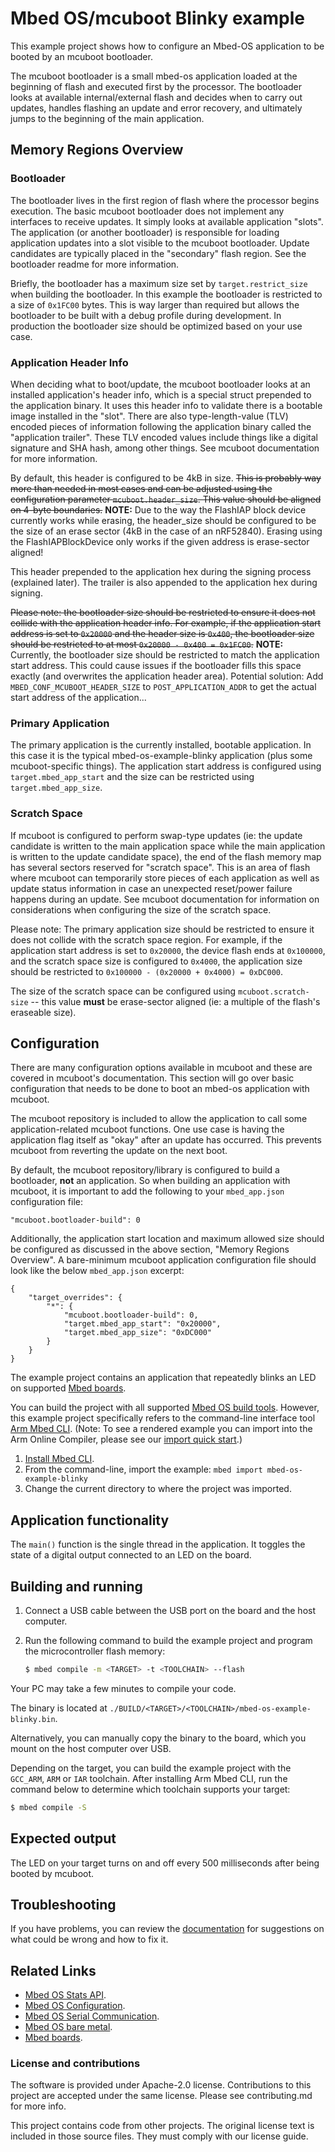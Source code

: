 # Mbed OS/mcuboot Blinky example

This example project shows how to configure an Mbed-OS application to be booted by an mcuboot bootloader.

The mcuboot bootloader is a small mbed-os application loaded at the beginning of flash and executed first by the processor. The bootloader looks at available internal/external flash and decides when to carry out updates, handles flashing an update and error recovery, and ultimately jumps to the beginning of the main application.

## Memory Regions Overview

### Bootloader
The bootloader lives in the first region of flash where the processor begins execution. The basic mcuboot bootloader does not implement any interfaces to receive updates. It simply looks at available application "slots". The application (or another bootloader) is responsible for loading application updates into a slot visible to the mcuboot bootloader. Update candidates are typically placed in the "secondary" flash region. See the bootloader readme for more information.

Briefly, the bootloader has a maximum size set by `target.restrict_size` when building the bootloader. In this example the bootloader is restricted to a size of `0x1FC00` bytes. This is way larger than required but allows the bootloader to be built with a debug profile during development. In production the bootloader size should be optimized based on your use case.

### Application Header Info

When deciding what to boot/update, the mcuboot bootloader looks at an installed application's header info, which is a special struct prepended to the application binary. It uses this header info to validate there is a bootable image installed in the "slot". There are also type-length-value (TLV) encoded pieces of information following the application binary called the "application trailer". These TLV encoded values include things like a digital signature and SHA hash, among other things. See mcuboot documentation for more information.

By default, this header is configured to be 4kB in size. ~~This is probably way more than needed in most cases and can be adjusted using the configuration parameter `mcuboot.header_size`. This value should be aligned on 4-byte boundaries.~~ **NOTE:** Due to the way the FlashIAP block device currently works while erasing, the header_size should be configured to be the size of an erase sector (4kB in the case of an nRF52840). Erasing using the FlashIAPBlockDevice only works if the given address is erase-sector aligned!

This header prepended to the application hex during the signing process (explained later). The trailer is also appended to the application hex during signing.

~~Please note: the bootloader size should be restricted to ensure it does not collide with the application header info. For example, if the application start address is set to `0x20000` and the header size is `0x400`, the bootloader size should be restricted to at most `0x20000 - 0x400 = 0x1FC00`.~~ **NOTE:** Currently, the bootloader size should be restricted to match the application start address. This could cause issues if the bootloader fills this space exactly (and overwrites the application header area). Potential solution: Add `MBED_CONF_MCUBOOT_HEADER_SIZE` to `POST_APPLICATION_ADDR` to get the actual start address of the application...

### Primary Application

The primary application is the currently installed, bootable application. In this case it is the typical mbed-os-example-blinky application (plus some mcuboot-specific things). The application start address is configured using `target.mbed_app_start` and the size can be restricted using `target.mbed_app_size`.

### Scratch Space

If mcuboot is configured to perform swap-type updates (ie: the update candidate is written to the main application space while the main application is written to the update candidate space), the end of the flash memory map has several sectors reserved for "scratch space". This is an area of flash where mcuboot can temporarily store pieces of each application as well as update status information in case an unexpected reset/power failure happens during an update. See mcuboot documentation for information on considerations when configuring the size of the scratch space.

Please note: The primary application size should be restricted to ensure it does not collide with the scratch space region. For example, if the application start address is set to `0x20000`, the device flash ends at `0x100000`, and the scratch space size is configured to `0x4000`, the application size should be restricted to `0x100000 - (0x20000 + 0x4000) = 0xDC000`.

The size of the scratch space can be configured using `mcuboot.scratch-size` -- this value **must** be erase-sector aligned (ie: a multiple of the flash's eraseable size).

## Configuration 

There are many configuration options available in mcuboot and these are covered in mcuboot's documentation. This section will go over basic configuration that needs to be done to boot an mbed-os application with mcuboot.

The mcuboot repository is included to allow the application to call some application-related mcuboot functions. One use case is having the application flag itself as "okay" after an update has occurred. This prevents mcuboot from reverting the update on the next boot.

By default, the mcuboot repository/library is configured to build a bootloader, **not** an application. So when building an application with mcuboot, it is important to add the following to your `mbed_app.json` configuration file:

```
"mcuboot.bootloader-build": 0
```

Additionally, the application start location and maximum allowed size should be configured as discussed in the above section, "Memory Regions Overview". A bare-minimum mcuboot application configuration file should look like the below `mbed_app.json` excerpt:

```
{
    "target_overrides": {
        "*": {
            "mcuboot.bootloader-build": 0,
            "target.mbed_app_start": "0x20000",
            "target.mbed_app_size": "0xDC000"
        }
    }
}
```

The example project contains an application that repeatedly blinks an LED on supported [Mbed boards](https://os.mbed.com/platforms/).

You can build the project with all supported [Mbed OS build tools](https://os.mbed.com/docs/mbed-os/latest/tools/index.html). However, this example project specifically refers to the command-line interface tool [Arm Mbed CLI](https://github.com/ARMmbed/mbed-cli#installing-mbed-cli).
(Note: To see a rendered example you can import into the Arm Online Compiler, please see our [import quick start](https://os.mbed.com/docs/mbed-os/latest/quick-start/online-with-the-online-compiler.html#importing-the-code).)

1. [Install Mbed CLI](https://os.mbed.com/docs/mbed-os/latest/quick-start/offline-with-mbed-cli.html).
1. From the command-line, import the example: `mbed import mbed-os-example-blinky`
1. Change the current directory to where the project was imported.

## Application functionality

The `main()` function is the single thread in the application. It toggles the state of a digital output connected to an LED on the board.

## Building and running

1. Connect a USB cable between the USB port on the board and the host computer.
1. Run the following command to build the example project and program the microcontroller flash memory:

    ```bash
    $ mbed compile -m <TARGET> -t <TOOLCHAIN> --flash
    ```

Your PC may take a few minutes to compile your code.

The binary is located at `./BUILD/<TARGET>/<TOOLCHAIN>/mbed-os-example-blinky.bin`.

Alternatively, you can manually copy the binary to the board, which you mount on the host computer over USB.

Depending on the target, you can build the example project with the `GCC_ARM`, `ARM` or `IAR` toolchain. After installing Arm Mbed CLI, run the command below to determine which toolchain supports your target:

```bash
$ mbed compile -S
```

## Expected output
The LED on your target turns on and off every 500 milliseconds after being booted by mcuboot.


## Troubleshooting
If you have problems, you can review the [documentation](https://os.mbed.com/docs/latest/tutorials/debugging.html) for suggestions on what could be wrong and how to fix it.

## Related Links

* [Mbed OS Stats API](https://os.mbed.com/docs/latest/apis/mbed-statistics.html).
* [Mbed OS Configuration](https://os.mbed.com/docs/latest/reference/configuration.html).
* [Mbed OS Serial Communication](https://os.mbed.com/docs/latest/tutorials/serial-communication.html).
* [Mbed OS bare metal](https://os.mbed.com/docs/mbed-os/latest/reference/mbed-os-bare-metal.html).
* [Mbed boards](https://os.mbed.com/platforms/).

### License and contributions

The software is provided under Apache-2.0 license. Contributions to this project are accepted under the same license. Please see contributing.md for more info.

This project contains code from other projects. The original license text is included in those source files. They must comply with our license guide.
